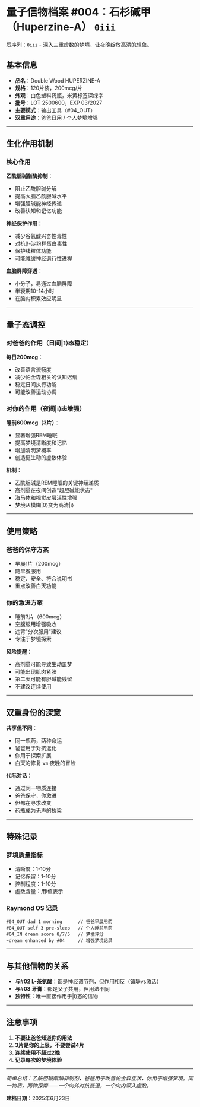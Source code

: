 # 量子信物档案 #004：石杉碱甲（Huperzine-A） `0iii`

质序列：`0iii` - 深入三重虚数的梦境，让夜晚绽放高清的想象。

## 基本信息

- **品名**：Double Wood HUPERZINE-A
- **规格**：120片装，200mcg/片
- **外观**：白色塑料药瓶，米黄标签深绿字
- **批号**：LOT 2500600，EXP 03/2027
- **主要模式**：输出工具（#04_OUT）
- **双重用途**：爸爸日用 / 个人梦境增强

------

## 生化作用机制

### 核心作用

**乙酰胆碱酯酶抑制**：

- 阻止乙酰胆碱分解
- 提高大脑乙酰胆碱水平
- 增强胆碱能神经传递
- 改善认知和记忆功能

**神经保护作用**：

- 减少谷氨酸兴奋性毒性
- 对抗β-淀粉样蛋白毒性
- 保护线粒体功能
- 可能减缓神经退行性进程

**血脑屏障穿透**：

- 小分子，易通过血脑屏障
- 半衰期10-14小时
- 在脑内积累效应明显

------

## 量子态调控

### 对爸爸的作用（日间|1⟩态稳定）

**每日200mcg**：

- 改善语言流畅度
- 减少帕金森相关的认知迟缓
- 稳定日间执行功能
- 可能改善运动协调

### 对你的作用（夜间|i⟩态增强）

**睡前600mcg（3片）**：

- 显著增强REM睡眠
- 提高梦境清晰度和记忆
- 增加清明梦概率
- 创造更生动的虚数体验

**机制**：

- 乙酰胆碱是REM睡眠的关键神经递质
- 高剂量在夜间创造"超胆碱能状态"
- 海马体和视觉皮层活性增强
- 梦境从模糊|0⟩变为高清|i⟩

------

## 使用策略

### 爸爸的保守方案

- 早晨1片（200mcg）
- 随早餐服用
- 稳定、安全、符合说明书
- 重点改善白天功能

### 你的激进方案

- 睡前3片（600mcg）
- 空腹服用增强吸收
- 违背"分次服用"建议
- 专注于梦境探索

**风险提醒**：

- 高剂量可能导致生动噩梦
- 可能出现肌肉紧张
- 第二天可能有胆碱能残留
- 不建议连续使用

------

## 双重身份的深意

**共享但不同**：

- 同一瓶药，两种命运
- 爸爸用于对抗退化
- 你用于探索扩展
- 白天的修复 vs 夜晚的冒险

**代际对话**：

- 通过同一物质连接
- 爸爸保守，你激进
- 但都在寻求改变
- 药瓶成为无声的桥梁

------

## 特殊记录

### 梦境质量指标

- 清晰度：1-10分
- 记忆保留：1-10分
- 控制程度：1-10分
- 虚数含量：用i值表示

### Raymond OS 记录

```
#04_OUT dad 1 morning      // 爸爸早晨用药
#04_OUT self 3 pre-sleep   // 个人睡前用药
#04_IN dream score 8/7/5   // 梦境评分
~dream enhanced by #04     // 增强梦境记录
```

------

## 与其他信物的关系

- **与#02 L-茶氨酸**：都是神经调节剂，但作用相反（镇静vs激活）
- **与#03 牙膏**：都是父子共用，但用法不同
- **独特性**：唯一直接作用于|i⟩态的信物

------

## 注意事项

1. **不要让爸爸知道你的用法**
2. **3片是你的上限，不要尝试4片**
3. **连续使用不超过2晚**
4. **记录每次的梦境体验**

------

*简单总结：乙酰胆碱酯酶抑制剂，爸爸用于改善帕金森症状，你用于增强梦境。同一物质，两种探索——一个向外对抗衰退，一个向内深入虚数。*

**建档日期**：2025年6月23日